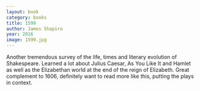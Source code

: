 ```yaml
---
layout: book
category: books
title: 1599
author: James Shapiro
year: 2016
image: 1599.jpg
---
```

Another tremendous survey of the life, times and literary evolution of Shakespeare.  Learned a lot about Julius Caesar, As You Like It and Hamlet as well as the Elizabethan world at the end of the reign of Elizabeth.  Great complement to 1606, definitely want to read more like this, putting the plays in context.
